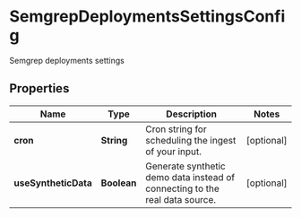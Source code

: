

# SemgrepDeploymentsSettingsConfig

Semgrep deployments settings

## Properties

| Name | Type | Description | Notes |
|------------ | ------------- | ------------- | -------------|
|**cron** | **String** | Cron string for scheduling the ingest of your input. |  [optional] |
|**useSyntheticData** | **Boolean** | Generate synthetic demo data instead of connecting to the real data source. |  [optional] |



